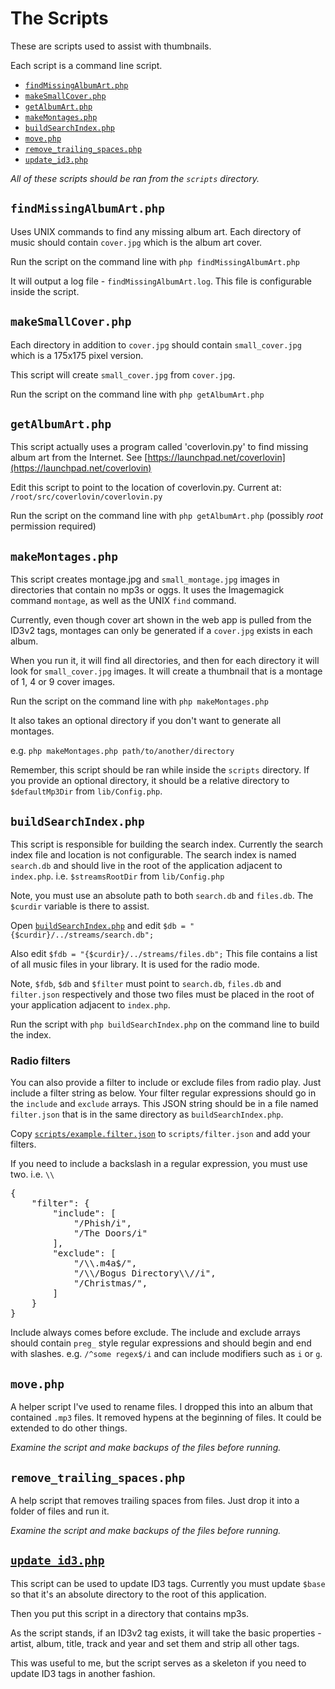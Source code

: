 The Scripts
===========
These are scripts used to assist with thumbnails.

Each script is a command line script.

* [`findMissingAlbumArt.php`](findMissingAlbumArt.php)
* [`makeSmallCover.php`](makeSmallCover.php)
* [`getAlbumArt.php`](getAlbumArt.php)
* [`makeMontages.php`](makeMontages.php)
* [`buildSearchIndex.php`](buildSearchIndex.php)
* [`move.php`](move.php)
* [`remove_trailing_spaces.php`](remove_trailing_spaces.php)
* [`update_id3.php`](update_id3.php)

*All of these scripts should be ran from the `scripts` directory.*


`findMissingAlbumArt.php`
-------------------------
Uses UNIX commands to find any missing album art. Each directory of music should
contain `cover.jpg` which is the album art cover.

Run the script on the command line with `php findMissingAlbumArt.php`

It will output a log file - `findMissingAlbumArt.log`. This file is configurable
inside the script.


`makeSmallCover.php`
--------------------
Each directory in addition to `cover.jpg` should contain `small_cover.jpg` which is a 175x175 pixel version.

This script will create `small_cover.jpg` from `cover.jpg`.

Run the script on the command line with `php getAlbumArt.php`


`getAlbumArt.php`
-----------------
This script actually uses a program called 'coverlovin.py' to find missing album art from the Internet.
See [https://launchpad.net/coverlovin](https://launchpad.net/coverlovin)

Edit this script to point to the location of coverlovin.py. Current at: `/root/src/coverlovin/coverlovin.py`

Run the script on the command line with `php getAlbumArt.php` (possibly *root* permission required)


`makeMontages.php`
-----------------
This script creates montage.jpg and `small_montage.jpg` images in directories that contain no mp3s or oggs.
It uses the Imagemagick command `montage`, as well as the UNIX `find` command.

Currently, even though cover art shown in the web app is pulled from the ID3v2 tags, montages can only be
generated if a `cover.jpg` exists in each album.

When you run it, it will find all directories, and then for each directory it will look for `small_cover.jpg`
images. It will create a thumbnail that is a montage of 1, 4 or 9 cover images.

Run the script on the command line with `php makeMontages.php`

It also takes an optional directory if you don't want to generate all montages.

e.g. `php makeMontages.php path/to/another/directory`

Remember, this script should be ran while inside the `scripts` directory. If you provide an optional directory,
it should be a relative directory to `$defaultMp3Dir` from `lib/Config.php`.


`buildSearchIndex.php`
----------------------
This script is responsible for building the search index. Currently the search index file and location is
not configurable. The search index is named `search.db` and should live in the root of the application
adjacent to `index.php`. i.e. `$streamsRootDir` from `lib/Config.php`

Note, you must use an absolute path to both `search.db` and `files.db`. The `$curdir` variable is there
to assist.

Open [`buildSearchIndex.php`](buildSearchIndex.php) and edit `$db = "{$curdir}/../streams/search.db";`

Also edit `$fdb = "{$curdir}/../streams/files.db";` This file contains a list of all music files in your
library. It is used for the radio mode.

Note, `$fdb`, `$db` and `$filter` must point to `search.db`, `files.db` and `filter.json` respectively 
and those two files must be placed in the root of your application adjacent to `index.php`.

Run the script with `php buildSearchIndex.php` on the command line to build the index.

### Radio filters

You can also provide a filter to include or exclude files from radio play. Just include a filter
string as below. Your filter regular expressions should go in the `include` and `exclude` arrays. This
JSON string should be in a file named `filter.json` that is in the same directory as `buildSearchIndex.php`.

Copy [`scripts/example.filter.json`](scripts/example.filter.json) to `scripts/filter.json` and add your filters.

If you need to include a backslash in a regular expression, you must use two. i.e. `\\`

<pre>
{
    "filter": {
        "include": [
            "/Phish/i",
            "/The Doors/i"
        ],
        "exclude": [
            "/\\.m4a$/",
            "/\\/Bogus Directory\\//i",
            "/Christmas/",
        ]
    }
}
</pre>

Include always comes before exclude. The include and exclude arrays should contain `preg_` style regular 
expressions and should begin and end with slashes. e.g. `/^some regex$/i` and can include modifiers such 
as `i` or `g`.


`move.php`
----------
A helper script I've used to rename files. I dropped this into an album that
contained `.mp3` files. It removed hypens at the beginning of files. It could be
extended to do other things.

_Examine the script and make backups of the files before running._


`remove_trailing_spaces.php`
----------------------------
A help script that removes trailing spaces from files. Just drop it into a folder
of files and run it.

_Examine the script and make backups of the files before running._


[`update_id3.php`](update_id3.php)
----------------------------------
This script can be used to update ID3 tags. Currently you must update `$base` so that it's an absolute
directory to the root of this application.

Then you put this script in a directory that contains mp3s.

As the script stands, if an ID3v2 tag exists, it will take the basic properties - artist, album, title, track and year and
set them and strip all other tags.

This was useful to me, but the script serves as a skeleton if you need to update ID3 tags in another fashion.

